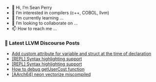 - 👋 Hi, I’m Sean Perry
- 👀 I’m interested in compilers (c++, COBOL, llvm)
- 🌱 I’m currently learning ...
- 💞️ I’m looking to collaborate on ...
- 📫 How to reach me ...

<!---
s66perry/s66perry is a ✨ special ✨ repository because its `README.md` (this file) appears on your GitHub profile.
You can click the Preview link to take a look at your changes.
--->
### 📕 Latest LLVM Discourse Posts

<!-- DISCOURSE-LLVM:START -->
- [Add custom attribute for variable and struct at the time of declaration](https://discourse.llvm.org/t/add-custom-attribute-for-variable-and-struct-at-the-time-of-declaration/73460#post_1)
- [[REPL] Syntax highlighting support](https://discourse.llvm.org/t/repl-syntax-highlighting-support/73454#post_3)
- [[REPL] Syntax highlighting support](https://discourse.llvm.org/t/repl-syntax-highlighting-support/73454#post_2)
- [How to debug getUserCost function](https://discourse.llvm.org/t/how-to-debug-getusercost-function/73438#post_5)
- [[AArch64] neon vectorize miscompiled](https://discourse.llvm.org/t/aarch64-neon-vectorize-miscompiled/73456#post_1)
<!-- DISCOURSE-LLVM:END -->
